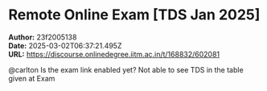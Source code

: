 # Remote Online Exam [TDS Jan 2025]

**Author:** 23f2005138  
**Date:** 2025-03-02T06:37:21.495Z  
**URL:** https://discourse.onlinedegree.iitm.ac.in/t/168832/602081

@carlton Is the exam link enabled yet? Not able to see TDS in the table given at Exam
